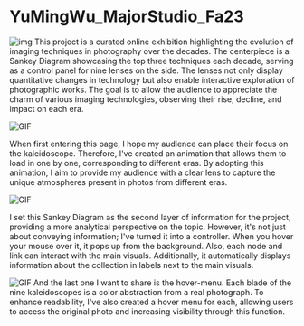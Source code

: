 # YuMingWu_MajorStudio_Fa23

![img](png/technicolor_kaleidoscope_landingpage.png)
This project is a curated online exhibition highlighting the evolution of imaging techniques in photography over the decades. The centerpiece is a Sankey Diagram showcasing the top three techniques each decade, serving as a control panel for nine lenses on the side. The lenses not only display quantitative changes in technology but also enable interactive exploration of photographic works. The goal is to allow the audience to appreciate the charm of various imaging technologies, observing their rise, decline, and impact on each era.


![GIF](gif/landingPage.gif)

When first entering this page, I hope my audience can place their focus on the kaleidoscope. Therefore, I've created an animation that allows them to load in one by one, corresponding to different eras.
By adopting this animation, I aim to provide my audience with a clear lens to capture the unique atmospheres present in photos from different eras.

![GIF](gif/sankeyInteraction.gif)

I set this Sankey Diagram as the second layer of information for the project, providing a more analytical perspective on the topic. However, it's not just about conveying information; I've turned it into a controller. When you hover your mouse over it, it pops up from the background. 
Also, each node and link can interact with the main visuals. Additionally, it automatically displays information about the collection in labels next to the main visuals.


![GIF](gif/hoverPhoto.gif)
And the last one I want to share is the hover-menu. Each blade of the nine kaleidoscopes is a color abstraction from a real photograph.
To enhance readability, I've also created a hover menu for each, allowing users to access the original photo and increasing visibility through this function. 